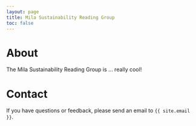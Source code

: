 ```yaml
---
layout: page
title: Mila Sustainability Reading Group
toc: false
---
```


# About

The Mila Sustainability Reading Group is ... really cool!

# Contact

If you have questions or feedback, please send an email to `{{ site.email }}`.
